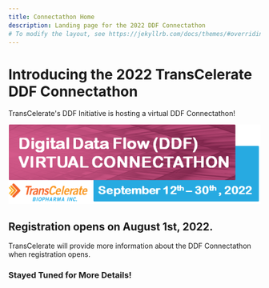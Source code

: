 ```yaml
---
title: Connectathon Home
description: Landing page for the 2022 DDF Connectathon
# To modify the layout, see https://jekyllrb.com/docs/themes/#overriding-theme-defaults
---
```

# Introducing the 2022 TransCelerate DDF Connectathon

TransCelerate's DDF Initiative is hosting a virtual DDF Connectathon!

<a href="">
<img src="media/images/Connectathon_Banner.png">
</a>
<p></p>

## Registration opens on August 1st, 2022.

TransCelerate will provide more information about the DDF Connectathon when registration opens.
<p></p>

### <b>Stayed Tuned for More Details!</b>
